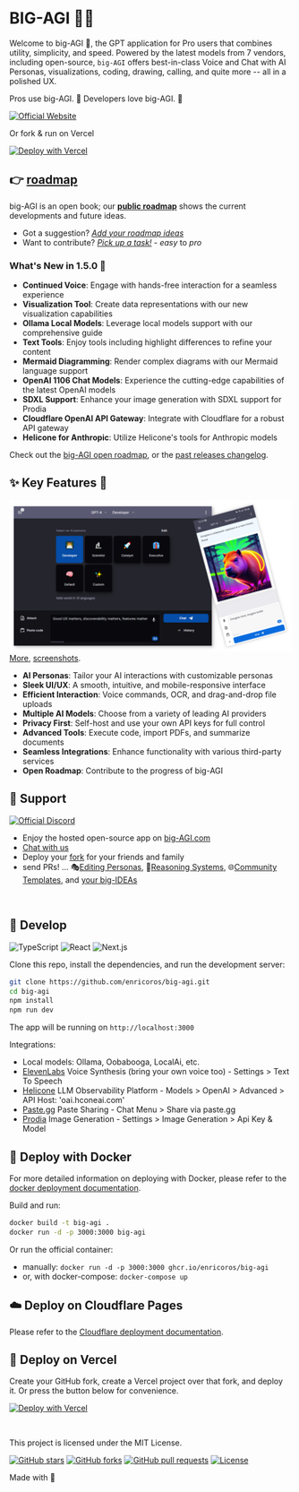 # BIG-AGI 🧠✨

Welcome to big-AGI 👋, the GPT application for Pro users that combines utility,
simplicity, and speed. Powered by the latest models from 7 vendors, including
open-source, `big-AGI` offers best-in-class Voice and Chat with AI Personas,
visualizations, coding, drawing, calling, and quite more -- all in a polished UX.

Pros use big-AGI. 🚀 Developers love big-AGI. 🤖

[![Official Website](https://img.shields.io/badge/BIG--AGI.com-%23096bde?style=for-the-badge&logo=vercel&label=launch)](https://big-agi.com)

Or fork & run on Vercel

[![Deploy with Vercel](https://vercel.com/button)](https://vercel.com/new/clone?repository-url=https%3A%2F%2Fgithub.com%2Fenricoros%2Fbig-agi&env=OPENAI_API_KEY,OPENAI_API_HOST&envDescription=OpenAI%20KEY%20for%20your%20deployment.%20Set%20HOST%20only%20if%20non-default.)

## 👉 [roadmap](https://github.com/users/enricoros/projects/4/views/2)

big-AGI is an open book; our **[public roadmap](https://github.com/users/enricoros/projects/4/views/2)**
shows the current developments and future ideas.

- Got a suggestion? [_Add your roadmap ideas_](https://github.com/enricoros/big-agi/issues/new?&template=roadmap-request.md)
- Want to contribute? [_Pick up a task!_](https://github.com/users/enricoros/projects/4/views/4) - _easy_ to _pro_

### What's New in 1.5.0 🌟

- **Continued Voice**: Engage with hands-free interaction for a seamless experience
- **Visualization Tool**: Create data representations with our new visualization capabilities
- **Ollama Local Models**: Leverage local models support with our comprehensive guide
- **Text Tools**: Enjoy tools including highlight differences to refine your content
- **Mermaid Diagramming**: Render complex diagrams with our Mermaid language support
- **OpenAI 1106 Chat Models**: Experience the cutting-edge capabilities of the latest OpenAI models
- **SDXL Support**: Enhance your image generation with SDXL support for Prodia
- **Cloudflare OpenAI API Gateway**: Integrate with Cloudflare for a robust API gateway
- **Helicone for Anthropic**: Utilize Helicone's tools for Anthropic models

Check out the [big-AGI open roadmap](https://github.com/users/enricoros/projects/4/views/2), or
the [past releases changelog](docs/changelog.md).

## ✨ Key Features 👊

![Ask away, paste a ton, copy the gems](docs/pixels/big-AGI-compo1.png)
[More](docs/pixels/big-AGI-compo2b.png), [screenshots](docs/pixels).

- **AI Personas**: Tailor your AI interactions with customizable personas
- **Sleek UI/UX**: A smooth, intuitive, and mobile-responsive interface
- **Efficient Interaction**: Voice commands, OCR, and drag-and-drop file uploads
- **Multiple AI Models**: Choose from a variety of leading AI providers
- **Privacy First**: Self-host and use your own API keys for full control
- **Advanced Tools**: Execute code, import PDFs, and summarize documents
- **Seamless Integrations**: Enhance functionality with various third-party services
- **Open Roadmap**: Contribute to the progress of big-AGI

## 💖 Support

[//]: # ([![Official Discord]&#40;https://img.shields.io/discord/1098796266906980422?label=discord&logo=discord&logoColor=%23fff&style=for-the-badge&#41;]&#40;https://discord.gg/MkH4qj2Jp9&#41;)
[![Official Discord](https://discordapp.com/api/guilds/1098796266906980422/widget.png?style=banner2)](https://discord.gg/MkH4qj2Jp9)

* Enjoy the hosted open-source app on [big-AGI.com](https://big-agi.com)
* [Chat with us](https://discord.gg/MkH4qj2Jp9)
* Deploy your [fork](https://github.com/enricoros/big-agi/fork) for your friends and family
* send PRs! ...
  🎭[Editing Personas](https://github.com/enricoros/big-agi/issues/35),
  🧩[Reasoning Systems](https://github.com/enricoros/big-agi/issues/36),
  🌐[Community Templates](https://github.com/enricoros/big-agi/issues/35),
  and [your big-IDEAs](https://github.com/enricoros/big-agi/issues/new?labels=RFC&body=Describe+the+idea)

<br/>

## 🧩 Develop

![TypeScript](https://img.shields.io/badge/TypeScript-007ACC?style=&logo=typescript&logoColor=white)
![React](https://img.shields.io/badge/React-61DAFB?style=&logo=react&logoColor=black)
![Next.js](https://img.shields.io/badge/Next.js-000000?style=&logo=vercel&logoColor=white)

Clone this repo, install the dependencies, and run the development server:

```bash
git clone https://github.com/enricoros/big-agi.git
cd big-agi
npm install
npm run dev
```

The app will be running on `http://localhost:3000`

Integrations:

* Local models: Ollama, Oobabooga, LocalAi, etc.
* [ElevenLabs](https://elevenlabs.io/) Voice Synthesis (bring your own voice too) - Settings > Text To Speech
* [Helicone](https://www.helicone.ai/) LLM Observability Platform - Models > OpenAI > Advanced > API Host: 'oai.hconeai.com'
* [Paste.gg](https://paste.gg/) Paste Sharing - Chat Menu > Share via paste.gg
* [Prodia](https://prodia.com/) Image Generation - Settings > Image Generation > Api Key & Model

## 🐳 Deploy with Docker

For more detailed information on deploying with Docker, please refer to the [docker deployment documentation](docs/deploy-docker.md).

Build and run:

```bash
docker build -t big-agi .
docker run -d -p 3000:3000 big-agi
``` 

Or run the official container:

- manually: `docker run -d -p 3000:3000 ghcr.io/enricoros/big-agi`
- or, with docker-compose: `docker-compose up`

## ☁️ Deploy on Cloudflare Pages

Please refer to the [Cloudflare deployment documentation](docs/deploy-cloudflare.md).

## 🚀 Deploy on Vercel

Create your GitHub fork, create a Vercel project over that fork, and deploy it. Or press the button below for convenience.

[![Deploy with Vercel](https://vercel.com/button)](https://vercel.com/new/clone?repository-url=https%3A%2F%2Fgithub.com%2Fenricoros%2Fbig-agi&env=OPENAI_API_KEY,OPENAI_API_HOST&envDescription=OpenAI%20KEY%20for%20your%20deployment.%20Set%20HOST%20only%20if%20non-default.)



<br/>

This project is licensed under the MIT License.

[![GitHub stars](https://img.shields.io/github/stars/enricoros/big-agi)](https://github.com/enricoros/big-agi/stargazers)
[![GitHub forks](https://img.shields.io/github/forks/enricoros/big-agi)](https://github.com/enricoros/big-agi/network)
[![GitHub pull requests](https://img.shields.io/github/issues-pr/enricoros/big-agi)](https://github.com/enricoros/big-agi/pulls)
[![License](https://img.shields.io/github/license/enricoros/big-agi)](https://github.com/enricoros/big-agi/LICENSE)

[//]: # ([![GitHub issues]&#40;https://img.shields.io/github/issues/enricoros/big-agi&#41;]&#40;https://github.com/enricoros/big-agi/issues&#41;)

Made with 💙
